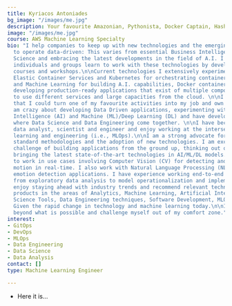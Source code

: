 ```yaml
---
title: Kyriacos Antoniades
bg_image: "/images/me.jpg"
description: Your favourite Amazonian, Pythonista, Docker Captain, HashiCorp Chief...;)
image: "/images/me.jpg"
course: AWS Machine Learning Specialty
bio: "I help companies to keep up with new technologies and the emerging requirement
  to operate data-driven: This varies from essential Business Intelligence to Data
  Science and embracing the latest developments in the field of A.I. I love to help
  individuals and groups learn to work with these technologies by developing several
  courses and workshops.\n\nCurrent technologies I extensively experiment with include
  Elastic Container Services and Kubernetes for orchestrating containers, Deep Learning
  and Machine Learning for building A.I. capabilities, Docker container services for
  developing production-ready applications that exist of multiple components and AWS
  to use different services and large capacities from the cloud. \n\nI am fortunate
  that I could turn one of my favourite activities into my job and own company. I
  am crazy about developing Data Driven applications, experimenting with Artificial
  Intelligence (AI) and Machine (ML)/Deep Learning (DL) and have developed a background
  where Data Science and Data Engineering come together. \n\nI have become a cross-disciplinary
  data analyst, scientist and engineer and enjoy working at the intersection of machine
  learning and engineering (i.e., MLOps).\n\nI am a strong advocate for both engineering
  standard methodologies and the adoption of new technologies. I am excited by the
  challenge of building applications from the ground up, thinking out of the box and
  bringing the latest state-of-the-art technologies in AI/ML/DL models.\n\nI am inspired
  to work in use cases involving Computer Vision (CV) for detecting and tracking objects’
  motion in real-time. I also work with Natural Language Processing (NLP) in developing
  emotion detection applications. I have experience working end-to-end on the ML lifecycle,
  from exploratory data analysis to model operationalization and implementation. \n\nI
  enjoy staying ahead with industry trends and recommend relevant technologies and
  products in the areas of Analytics, Machine Learning, Artificial Intelligence, Data
  Science Tools, Data Engineering techniques, Software Development, MLOps, and DevOps.
  Given the rapid change in technology and machine learning today.\n\nI always push
  beyond what is possible and challenge myself out of my comfort zone."
interest:
- GitOps
- DevOps
- MLOps
- Data Engineering
- Data Science
- Data Analysis
contact: []
type: Machine Learning Engineer

---
```

* Here it is...